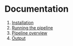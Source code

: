 # Documentation

1. [Installation](docs/installation.md)
2. [Running the pipeline](docs/running.md)
3. [Pipeline overview](docs/overview.md)
4. [Output](docs/output.md)